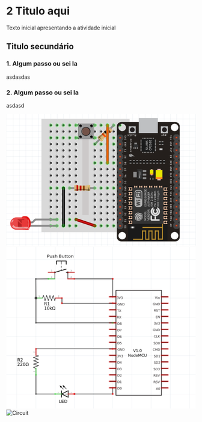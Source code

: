 # 2 Titulo aqui

Texto inicial apresentando a atividade inicial

## Titulo secundário

### 1. Algum passo ou sei la

asdasdas

### 2. Algum passo ou sei la

asdasd

![Protoboard](assets/protoboard.png)
![Schematic](assets/schematic.png)
![Circuit](assets/circuit.gif)